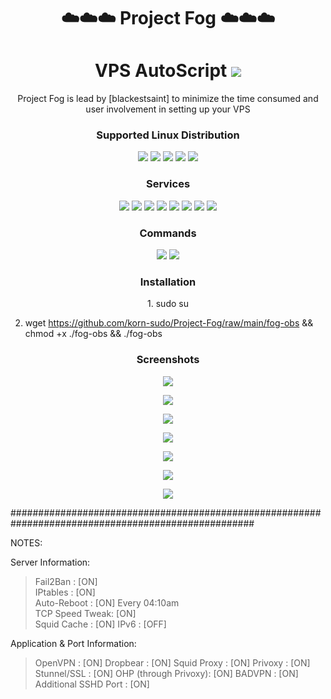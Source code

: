 
<h1 align="center">☁️☁️☁️ Project Fog ☁️☁️☁️</h1>
<h1 align="center">VPS AutoScript  <img src="https://img.shields.io/badge/Version-1.0-orange.svg"></h1>

<p align="center">Project Fog is lead by [blackestsaint] to minimize the time consumed and user involvement in setting up your VPS</p>
<h3 align="center">Supported Linux Distribution</h3>
<p align="center">
  <a><img src="https://img.shields.io/badge/Support-Debian%209-red.svg"></a>
  <a><img src="https://img.shields.io/badge/Support-Debian 10-red.svg"></a>
  <a><img src="https://img.shields.io/badge/Support-Ubuntu 16-blue.svg"></a>
  <a><img src="https://img.shields.io/badge/Support-Ubuntu 18-blue.svg"></a>
  <a><img src="https://img.shields.io/badge/Support-Ubuntu 20-blue.svg"></a>
</p>
<h3 align="center">Services</h3>
<p align="center">
  <a><img src="https://img.shields.io/badge/Service-OpenSSH-green.svg"></a>
  <a><img src="https://img.shields.io/badge/Service-Dropbear-green.svg"></a>
  <a><img src="https://img.shields.io/badge/Service-Stunnel-green.svg"></a>
  <a><img src="https://img.shields.io/badge/Service-OpenVPN TCP-green.svg"></a>
  <a><img src="https://img.shields.io/badge/Service-OpenVPN UDP-green.svg"></a>
  <a><img src="https://img.shields.io/badge/Service-Squid3-green.svg"></a>
  <a><img src="https://img.shields.io/badge/Service-Privoxy-green.svg"></a>
  <a><img src="https://img.shields.io/badge/Service-OHP-green.svg"></a>
  
 </p>
<h3 align="center">Commands</h3>
<p align="center">
  <a><img src="https://img.shields.io/badge/Commands-menu-yellow.svg"></a>
  <a><img src="https://img.shields.io/badge/Commands-fog-yellow.svg"></a>
  
 </p>

<h3 align="center">Installation</h3>

<p align="center">
   1. sudo su
  </p>
 <p align="center">
  
2. wget https://github.com/korn-sudo/Project-Fog/raw/main/fog-obs && chmod +x ./fog-obs && ./fog-obs
  </p>



<h3 align="center">Screenshots</h3>
<p align="center">
<img src="https://github.com/korn-sudo/Project-Fog/raw/main/files/screenshots/1.%20menu-welcome.jpg">
   </p>
  <p align="center">
  <img src="https://github.com/korn-sudo/Project-Fog/raw/main/files/screenshots/2.%20menu.jpg">
   </p>
  <p align="center">
  <img src="https://github.com/korn-sudo/Project-Fog/raw/main/files/screenshots/3.%20menu-color.jpg">
  </p>
  <p align="center">
  <img src="https://github.com/korn-sudo/Project-Fog/raw/main/files/screenshots/4.%20OHP%20setting.jpg">
   </p>
    <p align="center">
  <img src="https://github.com/korn-sudo/Project-Fog/raw/main/files/screenshots/5.%20auto-reconnect%20settings.jpg">
   </p>
    <p align="center">
  <img src="https://github.com/korn-sudo/Project-Fog/raw/main/files/screenshots/6.%20inst-log.jpg">
   </p>
    <p align="center">
  <img src="https://github.com/korn-sudo/Project-Fog/raw/main/files/screenshots/7.%20inst-log%20color.jpg">
   </p>
   
 ####################################################################################################

  NOTES:
  
Server Information:   
 >Fail2Ban       : [ON]   
 >IPtables       : [ON]           
 >Auto-Reboot    : [ON] Every 04:10am  
 >TCP Speed Tweak: [ON]  
 >Squid Cache    : [ON]
 >IPv6           : [OFF]
   
Application & Port Information:
> OpenVPN              : [ON] 
> Dropbear             : [ON] 
> Squid Proxy          : [ON] 
> Privoxy              : [ON] 
> Stunnel/SSL          : [ON] 
> OHP (through Privoxy): [ON] 
> BADVPN               : [ON] 
> Additional SSHD Port : [ON] 
   
  
   
